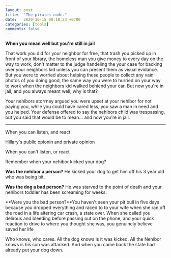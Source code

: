 ```yaml
---
layout: post
title:  "The pirates code."
date:   2020-10-15 00:18:23 +0700
categories: [tools]
comments: false
---
```




**When you mean well but you're still in jail**

That work you did for your neighbor for free, that trash you picked up in front of your library, the homeless man you give money to every day on the way to work, don't matter to the judge handeling the your case for backing over your neighbors kid unless you can present them as visual evidance. But you were to worried about helping these people to collect any vain photos of you doing good, the same way you were to hurried on your way to work when the neighbors kid walked behiend your car. But now you're in jail, and you always meant well, why is that?

Your nehibors atorrney argued you were upset at your nehibor for not paying you, while you could have cared less, you saw a man in need and you helped. Your defense offered to say the nehibors child was trespassing, but you said that would be to mean... and now you're in jail.




-----






When you can listen, and react

Hillary's public opionin and private opinion

When you can't listen, or react

Remember when your nehibor kicked your dog?

**Was the nehibor a person?** He kicked your dog to get him off his 3 year old who was being bit.

**Was the dog a bad person?** He was starved to the point of death and your nehibors toddler has been screaming for weeks.

**Were you the bad person?**You haven't seen your pit bull in five days because you dropped everything and raced to to your wife when she ran off the road in a life altering car crash, a state over. When she called you delirous and bleeding before passing out on the phone, and your quick reaction to drive to where you thought she was, you genuinely believe saved her life

Who knows, who cares.
All the dog knows is it was kicked.
All the Nehibor knows is his son was attacked.
And when you came back the state had already put your dog down.